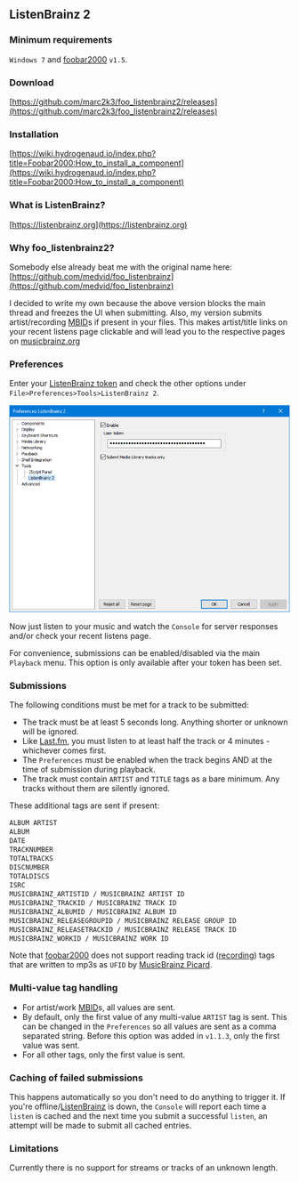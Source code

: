 ## ListenBrainz 2

### Minimum requirements

`Windows 7` and [foobar2000](https://foobar2000.org) `v1.5`.

### Download
[https://github.com/marc2k3/foo_listenbrainz2/releases](https://github.com/marc2k3/foo_listenbrainz2/releases)

### Installation

[https://wiki.hydrogenaud.io/index.php?title=Foobar2000:How_to_install_a_component](https://wiki.hydrogenaud.io/index.php?title=Foobar2000:How_to_install_a_component)

### What is ListenBrainz?

[https://listenbrainz.org](https://listenbrainz.org)

### Why foo_listenbrainz2?

Somebody else already beat me with the original name here: [https://github.com/medvid/foo_listenbrainz](https://github.com/medvid/foo_listenbrainz)

I decided to write my own because the above version blocks the main thread and freezes the UI when submitting. Also, my version submits artist/recording [MBID](https://musicbrainz.org/doc/MusicBrainz_Identifier)s if present in your files. This makes artist/title links on your recent listens page clickable and will lead you to the respective pages on [musicbrainz.org](https://musicbrainz.org)

### Preferences

Enter your [ListenBrainz token](https://listenbrainz.org/profile) and check the other options under `File>Preferences>Tools>ListenBrainz 2`.

![Preferences](preferences.png)

Now just listen to your music and watch the `Console` for server responses and/or check your recent listens page. 

For convenience, submissions can be enabled/disabled via the main `Playback` menu. This option is only available after your token has been set.

### Submissions

The following conditions must be met for a track to be submitted:

- The track must be at least 5 seconds long. Anything shorter or unknown will be ignored.
- Like [Last.fm](https://last.fm), you must listen to at least half the track or 4 minutes - whichever comes first.
- The `Preferences` must be enabled when the track begins AND at the time of submission during playback.
- The track must contain `ARTIST` and `TITLE` tags as a bare minimum. Any tracks without them are silently ignored.

These additional tags are sent if present:

```
ALBUM ARTIST
ALBUM
DATE
TRACKNUMBER
TOTALTRACKS
DISCNUMBER
TOTALDISCS
ISRC
MUSICBRAINZ_ARTISTID / MUSICBRAINZ ARTIST ID
MUSICBRAINZ_TRACKID / MUSICBRAINZ TRACK ID
MUSICBRAINZ_ALBUMID / MUSICBRAINZ ALBUM ID
MUSICBRAINZ_RELEASEGROUPID / MUSICBRAINZ RELEASE GROUP ID
MUSICBRAINZ_RELEASETRACKID / MUSICBRAINZ RELEASE TRACK ID
MUSICBRAINZ_WORKID / MUSICBRAINZ WORK ID
```

Note that [foobar2000](https://foobar2000.org) does not support reading track id ([recording](https://musicbrainz.org/doc/Recording)) tags that are written to mp3s as `UFID` by [MusicBrainz Picard](https://picard.musicbrainz.org/).

### Multi-value tag handling

- For artist/work [MBID](https://musicbrainz.org/doc/MusicBrainz_Identifier)s, all values are sent. 
- By default, only the first value of any multi-value `ARTIST` tag is sent. This can be changed in the `Preferences` so all values are sent as a comma separated string. Before this option was added in `v1.1.3`, only the first value was sent.
- For all other tags, only the first value is sent.

### Caching of failed submissions

This happens automatically so you don't need to do anything to trigger it. If you're offline/[ListenBrainz](https://listenbrainz.org) is down, the `Console` will report each time a `listen` is cached and the next time you submit a successful `listen`, an attempt will be made to submit all cached entries.

### Limitations

Currently there is no support for streams or tracks of an unknown length.
